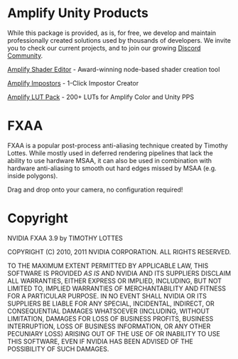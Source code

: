 # Amplify Unity Products

  While this package is provided, as is, for free, we develop and maintain professionally 
  created solutions used by thousands of developers. We invite you to check our current 
  projects, and to join our growing [Discord Community](https://discord.gg/SbNs7zK).
  
  [Amplify Shader Editor](https://assetstore.unity.com/packages/tools/visual-scripting/amplify-shader-editor-68570?aid=1011lPwI&pubref=GitHub) - Award-winning node-based shader creation tool
 
  [Amplify Impostors](https://assetstore.unity.com/packages/tools/utilities/amplify-impostors-beta-119877?aid=1011lPwI&pubref=GitHub) - 1-Click Impostor Creator
 
  [Amplify LUT Pack](https://assetstore.unity.com/packages/vfx/shaders/fullscreen-camera-effects/amplify-lut-pack-50070?aid=1011lPwI&pubref=GitHub) - 200+ LUTs for Amplify Color and Unity PPS
 
# FXAA

  FXAA is a popular post-process anti-aliasing technique created by Timothy Lottes. 
  While mostly used in deferred rendering pipelines that lack the ability to use 
  hardware MSAA, it can also be used in combination with hardware anti-aliasing to 
  smooth out hard edges missed by MSAA (e.g. inside polygons).

  Drag and drop onto your camera, no configuration required!
  
# Copyright

  NVIDIA FXAA 3.9 by TIMOTHY LOTTES
  
  COPYRIGHT (C) 2010, 2011 NVIDIA CORPORATION. ALL RIGHTS RESERVED.

  TO THE MAXIMUM EXTENT PERMITTED BY APPLICABLE LAW, THIS SOFTWARE IS PROVIDED 
  *AS IS* AND NVIDIA AND ITS SUPPLIERS DISCLAIM ALL WARRANTIES, EITHER EXPRESS 
  OR IMPLIED, INCLUDING, BUT NOT LIMITED TO, IMPLIED WARRANTIES OF 
  MERCHANTABILITY AND FITNESS FOR A PARTICULAR PURPOSE. IN NO EVENT SHALL NVIDIA 
  OR ITS SUPPLIERS BE LIABLE FOR ANY SPECIAL, INCIDENTAL, INDIRECT, OR 
  CONSEQUENTIAL DAMAGES WHATSOEVER (INCLUDING, WITHOUT LIMITATION, DAMAGES FOR 
  LOSS OF BUSINESS PROFITS, BUSINESS INTERRUPTION, LOSS OF BUSINESS INFORMATION, 
  OR ANY OTHER PECUNIARY LOSS) ARISING OUT OF THE USE OF OR INABILITY TO USE 
  THIS SOFTWARE, EVEN IF NVIDIA HAS BEEN ADVISED OF THE POSSIBILITY OF SUCH 
  DAMAGES.
